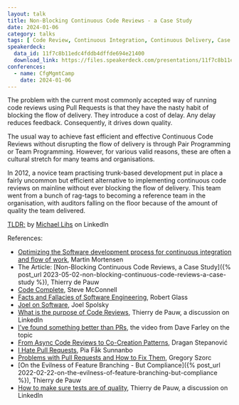 ```yaml
---
layout: talk
title: Non-Blocking Continuous Code Reviews - a Case Study
date: 2024-01-06
category: talks
tags: [ Code Review, Continuous Integration, Continuous Delivery, Case Study ]
speakerdeck:
  data_id: 11f7c8b11edc4fddb4dffde694e21400
  download_link: https://files.speakerdeck.com/presentations/11f7c8b11edc4fddb4dffde694e21400/Non-Blocking_Continuous_Code_Reviews.pdf
conferences:
  - name: CfgMgmtCamp
    date: 2024-01-06
---
```


The problem with the current most commonly accepted way of running code reviews using Pull Requests is that they have the nasty habit of blocking the flow of delivery. They introduce a cost of delay. Any delay reduces feedback. Consequently, it drives down quality.

The usual way to achieve fast efficient and effective Continuous Code Reviews without disrupting the flow of delivery is through Pair Programming or Team Programming. However, for various valid reasons, these are often a cultural stretch for many teams and organisations.

In 2012, a novice team practising trunk-based development put in place a fairly uncommon but efficient alternative to implementing continuous code reviews on mainline without ever blocking the flow of delivery.
This team went from a bunch of rag-tags to becoming a reference team in the organisation, with auditors falling on the floor because of the amount of quality the team delivered.

[TLDR;](https://www.linkedin.com/feed/update/urn%3Ali%3Aactivity%3A7160681409039228928/) by [Michael Lihs](https://www.linkedin.com/in/michael-lihs/) on LinkedIn

References:

- [Optimizing the Software development process for continuous integration and flow of work](https://itnext.io/optimizing-the-software-development-process-for-continuous-integration-and-flow-of-work-56cf614b3f59), Martin Mortensen
- The Article: [Non-Blocking Continuous Code Reviews, a Case Study]({% post_url 2023-05-02-non-blocking-continuous-code-reviews-a-case-study %}), Thierry de Pauw
- [Code Complete](https://www.goodreads.com/book/show/4845.Code_Complete), Steve McConnell
- [Facts and Fallacies of Software Engineering](https://www.goodreads.com/book/show/83792.Facts_and_Fallacies_of_Software_Engineering), Robert Glass
- [Joel on Software](https://www.joelonsoftware.com/), Joel Spolsky
- [What is the purpose of Code Reviews](https://www.linkedin.com/posts/tdpauw_im-working-on-a-new-presentation-one-of-activity-7155600839053594626-8Ax_), Thierry de Pauw, a discussion on LinkedIn
- [I’ve found something better than PRs](https://www.youtube.com/watch?v=WmVe1QrWxYU), the video from Dave Farley on the topic
- [From Async Code Reviews to Co-Creation Patterns](https://www.infoq.com/articles/co-creation-patterns-software-development/), Dragan Stepanović
- [I Hate Pull Requests](https://medium.com/@pia.fak.sunnanbo/i-hate-pull-requests-17836dd3cc38), Pia Fåk Sunnanbo
- [Problems with Pull Requests and How to Fix Them](https://gregoryszorc.com/blog/2020/01/07/problems-with-pull-requests-and-how-to-fix-them/), Gregory Szorc
- [On the Evilness of Feature Branching - But Compliance]({% post_url 2022-02-22-on-the-evilness-of-feature-branching-but-compliance %}), Thierry de Pauw
- [How to make sure tests are of quality](https://www.linkedin.com/posts/tdpauw_in-all-my-debunking-of-version-control-branches-activity-7142800577901592576-zhqS), Thierry de Pauw, a discussion on LinkedIn
